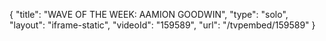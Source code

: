 {
    "title": "WAVE OF THE WEEK: AAMION GOODWIN",
    "type": "solo",
    "layout": "iframe-static",
    "videoId": "159589",
    "url": "\/tvpembed\/159589"
}
